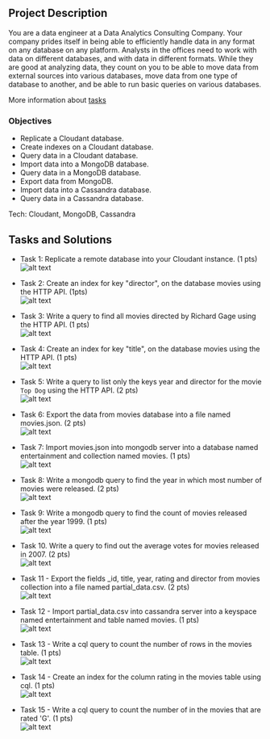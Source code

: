 ## Project Description
You are a data engineer at a Data Analytics Consulting Company. Your company prides itself in being able to efficiently handle data in any format on any database on any platform. Analysts in the offices need to work with data on different databases, and with data in different formats. While they are good at analyzing data, they count on you to be able to move data from external sources into various databases, move data from one type of database to another, and be able to run basic queries on various databases.

More information about [tasks](https://github.com/As2909/IBM-Data-Engineering-Specialization-Coursera/blob/main/Course%2010%20Introduction%20to%20NoSQL%20Databases/Week%205/Task.pdf)
### Objectives

- Replicate a Cloudant database.
- Create indexes on a Cloudant database.
- Query data in a Cloudant database.
- Import data into a MongoDB database.
- Query data in a MongoDB database.
- Export data from MongoDB.
- Import data into a Cassandra database.
- Query data in a Cassandra database.

Tech: Cloudant, MongoDB, Cassandra

## Tasks and Solutions
- Task 1: Replicate a remote database into your Cloudant instance. (1 pts) \
![alt text](https://github.com/As2909/IBM-Data-Engineering-Specialization-Coursera/blob/main/Course%2010%20Introduction%20to%20NoSQL%20Databases/Week%205/1-replication.png "1")

- Task 2: Create an index for key "director", on the database movies using the HTTP API. (1pts) \
![alt text](https://github.com/As2909/IBM-Data-Engineering-Specialization-Coursera/blob/main/Course%2010%20Introduction%20to%20NoSQL%20Databases/Week%205/2-index-director.png "2")

- Task 3: Write a query to find all movies directed by Richard Gage using the HTTP API. (1 pts) \
![alt text](https://github.com/As2909/IBM-Data-Engineering-Specialization-Coursera/blob/main/Course%2010%20Introduction%20to%20NoSQL%20Databases/Week%205/3-query-director.png "3")

- Task 4: Create an index for key "title", on the database movies using the HTTP API. (1 pts) \
![alt text](https://github.com/As2909/IBM-Data-Engineering-Specialization-Coursera/blob/main/Course%2010%20Introduction%20to%20NoSQL%20Databases/Week%205/4-index-title.png "4")

- Task 5: Write a query to list only the keys year and director for the movie `Top Dog` using the HTTP API. (2 pts) \
![alt text](https://github.com/As2909/IBM-Data-Engineering-Specialization-Coursera/blob/main/Course%2010%20Introduction%20to%20NoSQL%20Databases/Week%205/5-query-title.png "5")

- Task 6: Export the data from movies database into a file named movies.json. (2 pts)  \
![alt text](https://github.com/As2909/IBM-Data-Engineering-Specialization-Coursera/blob/main/Course%2010%20Introduction%20to%20NoSQL%20Databases/Week%205/6-couchexport.png "6")

- Task 7: Import movies.json into mongodb server into a database named entertainment and collection named movies. (1 pts) \
![alt text](https://github.com/As2909/IBM-Data-Engineering-Specialization-Coursera/blob/main/Course%2010%20Introduction%20to%20NoSQL%20Databases/Week%205/7-mongoimport.png "7")

- Task 8: Write a mongodb query to find the year in which most number of movies were released. (2 pts) \
![alt text](https://github.com/As2909/IBM-Data-Engineering-Specialization-Coursera/blob/main/Course%2010%20Introduction%20to%20NoSQL%20Databases/Week%205/8-mongoquery.png "8")

- Task 9: Write a mongodb query to find the count of movies released after the year 1999. (1 pts) \
![alt text](https://github.com/As2909/IBM-Data-Engineering-Specialization-Coursera/blob/main/Course%2010%20Introduction%20to%20NoSQL%20Databases/Week%205/9-mongoquery.png "9")

- Task 10. Write a query to find out the average votes for movies released in 2007. (2 pts)\
![alt text](https://github.com/As2909/IBM-Data-Engineering-Specialization-Coursera/blob/main/Course%2010%20Introduction%20to%20NoSQL%20Databases/Week%205/10-mongoquery.png "10")

- Task 11 - Export the fields _id, title, year, rating and director from movies collection into a file named partial_data.csv. (2 pts)\
![alt text](https://github.com/As2909/IBM-Data-Engineering-Specialization-Coursera/blob/main/Course%2010%20Introduction%20to%20NoSQL%20Databases/Week%205/11-mongoexport.png "11")

- Task 12 - Import partial_data.csv into cassandra server into a keyspace named entertainment and table named movies. (1 pts) \
![alt text](https://github.com/As2909/IBM-Data-Engineering-Specialization-Coursera/blob/main/Course%2010%20Introduction%20to%20NoSQL%20Databases/Week%205/12-cassandra-import.png "12")

- Task 13 - Write a cql query to count the number of rows in the movies table. (1 pts) \
![alt text](https://github.com/As2909/IBM-Data-Engineering-Specialization-Coursera/blob/main/Course%2010%20Introduction%20to%20NoSQL%20Databases/Week%205/13-cassandra-query.png "13")

- Task 14 - Create an index for the column rating in the movies table using cql. (1 pts) \
![alt text](https://github.com/As2909/IBM-Data-Engineering-Specialization-Coursera/blob/main/Course%2010%20Introduction%20to%20NoSQL%20Databases/Week%205/14-cassandra-index.png "14")

- Task 15 - Write a cql query to count the number of in the movies that are rated 'G'. (1 pts) \
![alt text](https://github.com/As2909/IBM-Data-Engineering-Specialization-Coursera/blob/main/Course%2010%20Introduction%20to%20NoSQL%20Databases/Week%205/15-cassandra-query.png "15")

